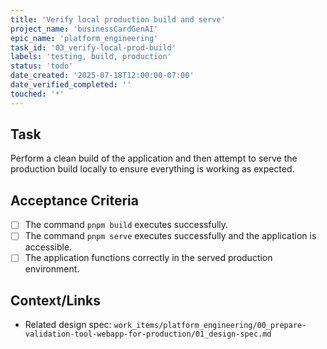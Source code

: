 ```yaml
---
title: 'Verify local production build and serve'
project_name: 'businessCardGenAI'
epic_name: 'platform_engineering'
task_id: '03_verify-local-prod-build'
labels: 'testing, build, production'
status: 'todo'
date_created: '2025-07-18T12:00:00-07:00'
date_verified_completed: ''
touched: '*'
---
```


## Task

Perform a clean build of the application and then attempt to serve the production build locally to ensure everything is working as expected.

## Acceptance Criteria

- [ ] The command `pnpm build` executes successfully.
- [ ] The command `pnpm serve` executes successfully and the application is accessible.
- [ ] The application functions correctly in the served production environment.

## Context/Links

- Related design spec: `work_items/platform_engineering/00_prepare-validation-tool-webapp-for-production/01_design-spec.md`

